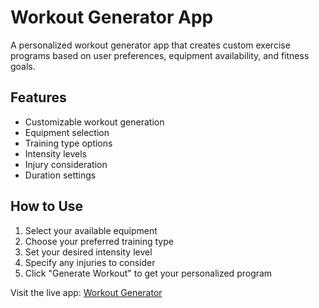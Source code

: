 # Workout Generator App

A personalized workout generator app that creates custom exercise programs based on user preferences, equipment availability, and fitness goals.

## Features
- Customizable workout generation
- Equipment selection
- Training type options
- Intensity levels
- Injury consideration
- Duration settings

## How to Use
1. Select your available equipment
2. Choose your preferred training type
3. Set your desired intensity level
4. Specify any injuries to consider
5. Click "Generate Workout" to get your personalized program

Visit the live app: [Workout Generator](https://krn2706.github.io/workout-generator-app/)
